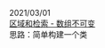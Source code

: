 2021/03/01  
[区域和检索 - 数组不可变](https://leetcode-cn.com/problems/range-sum-query-immutable/)  
思路：简单构建一个类